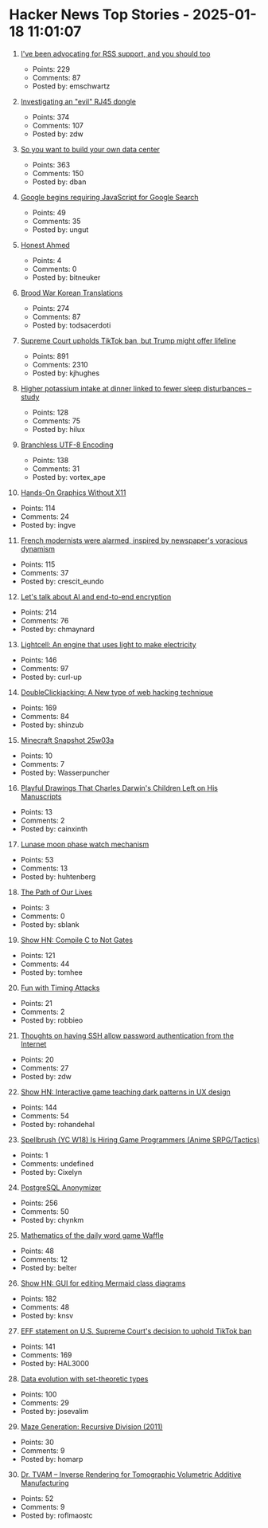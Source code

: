 # Hacker News Top Stories - 2025-01-18 11:01:07

1. [I've been advocating for RSS support, and you should too](https://reedybear.bearblog.dev/ive-been-advocating-for-rss-support-and-you-should-too/)
   - Points: 229
   - Comments: 87
   - Posted by: emschwartz

2. [Investigating an "evil" RJ45 dongle](https://lcamtuf.substack.com/p/investigating-an-evil-rj45-dongle)
   - Points: 374
   - Comments: 107
   - Posted by: zdw

3. [So you want to build your own data center](https://blog.railway.com/p/data-center-build-part-one)
   - Points: 363
   - Comments: 150
   - Posted by: dban

4. [Google begins requiring JavaScript for Google Search](https://techcrunch.com/2025/01/17/google-begins-requiring-javascript-for-google-search/)
   - Points: 49
   - Comments: 35
   - Posted by: ungut

5. [Honest Ahmed](https://bugzilla.mozilla.org/show_bug.cgi?id=647959)
   - Points: 4
   - Comments: 0
   - Posted by: bitneuker

6. [Brood War Korean Translations](https://blog.sourcedive.net/brood-war-korean-translations/)
   - Points: 274
   - Comments: 87
   - Posted by: todsacerdoti

7. [Supreme Court upholds TikTok ban, but Trump might offer lifeline](https://www.cnbc.com/2025/01/17/supreme-court-rules-to-uphold-tiktok-ban.html)
   - Points: 891
   - Comments: 2310
   - Posted by: kjhughes

8. [Higher potassium intake at dinner linked to fewer sleep disturbances – study](https://www.nutraingredients-asia.com/Article/2025/01/07/higher-potassium-intake-at-dinner-linked-to-fewer-sleep-disturbances/)
   - Points: 128
   - Comments: 75
   - Posted by: hilux

9. [Branchless UTF-8 Encoding](https://cceckman.com/writing/branchless-utf8-encoding/)
   - Points: 138
   - Comments: 31
   - Posted by: vortex_ape

10. [Hands-On Graphics Without X11](https://blogsystem5.substack.com/p/netbsd-graphics-wo-x11)
   - Points: 114
   - Comments: 24
   - Posted by: ingve

11. [French modernists were alarmed, inspired by newspaper's voracious dynamism](https://aeon.co/essays/the-french-modernists-loathed-and-loved-the-mass-media-of-their-day)
   - Points: 115
   - Comments: 37
   - Posted by: crescit_eundo

12. [Let's talk about AI and end-to-end encryption](https://blog.cryptographyengineering.com/2025/01/17/lets-talk-about-ai-and-end-to-end-encryption/)
   - Points: 214
   - Comments: 76
   - Posted by: chmaynard

13. [Lightcell: An engine that uses light to make electricity](https://www.lightcellenergy.com/)
   - Points: 146
   - Comments: 97
   - Posted by: curl-up

14. [DoubleClickjacking: A New type of web hacking technique](https://www.paulosyibelo.com/2024/12/doubleclickjacking-what.html)
   - Points: 169
   - Comments: 84
   - Posted by: shinzub

15. [Minecraft Snapshot 25w03a](https://www.minecraft.net/en-us/article/minecraft-snapshot-25w03a)
   - Points: 10
   - Comments: 7
   - Posted by: Wasserpuncher

16. [Playful Drawings That Charles Darwin's Children Left on His Manuscripts](https://www.openculture.com/2025/01/discover-the-playful-drawings-that-charles-darwins-children-left-on-his-manuscripts.html)
   - Points: 13
   - Comments: 2
   - Posted by: cainxinth

17. [Lunase moon phase watch mechanism](https://genuineideas.com/ArticlesIndex/phase.html)
   - Points: 53
   - Comments: 13
   - Posted by: huhtenberg

18. [The Path of Our Lives](https://steveblank.com/2014/07/08/the-path-of-our-lives/)
   - Points: 3
   - Comments: 0
   - Posted by: sblank

19. [Show HN: Compile C to Not Gates](https://github.com/tomhea/c2fj)
   - Points: 121
   - Comments: 44
   - Posted by: tomhee

20. [Fun with Timing Attacks](https://ostro.ws/post-timing-attacks)
   - Points: 21
   - Comments: 2
   - Posted by: robbieo

21. [Thoughts on having SSH allow password authentication from the Internet](https://utcc.utoronto.ca/~cks/space/blog/sysadmin/SSHOnExposingPasswordAuth)
   - Points: 20
   - Comments: 27
   - Posted by: zdw

22. [Show HN: Interactive game teaching dark patterns in UX design](https://games.productartistry.com/games/dark-patterns)
   - Points: 144
   - Comments: 54
   - Posted by: rohandehal

23. [Spellbrush (YC W18) Is Hiring Game Programmers (Anime SRPG/Tactics)](undefined)
   - Points: 1
   - Comments: undefined
   - Posted by: Cixelyn

24. [PostgreSQL Anonymizer](https://postgresql-anonymizer.readthedocs.io/en/stable/)
   - Points: 256
   - Comments: 50
   - Posted by: chynkm

25. [Mathematics of the daily word game Waffle](https://arxiv.org/abs/2501.09286)
   - Points: 48
   - Comments: 12
   - Posted by: belter

26. [Show HN: GUI for editing Mermaid class diagrams](https://docs.mermaidchart.com/blog/posts/gui-for-editing-mermaid-class-diagrams)
   - Points: 182
   - Comments: 48
   - Posted by: knsv

27. [EFF statement on U.S. Supreme Court's decision to uphold TikTok ban](https://www.eff.org/deeplinks/2025/01/eff-statement-us-supreme-courts-decision-uphold-tiktok-ban)
   - Points: 141
   - Comments: 169
   - Posted by: HAL3000

28. [Data evolution with set-theoretic types](https://dashbit.co/blog/data-evolution-with-set-theoretic-types)
   - Points: 100
   - Comments: 29
   - Posted by: josevalim

29. [Maze Generation: Recursive Division (2011)](http://weblog.jamisbuck.org/2011/1/12/maze-generation-recursive-division-algorithm)
   - Points: 30
   - Comments: 9
   - Posted by: homarp

30. [Dr. TVAM – Inverse Rendering for Tomographic Volumetric Additive Manufacturing](https://github.com/rgl-epfl/drtvam)
   - Points: 52
   - Comments: 9
   - Posted by: roflmaostc

